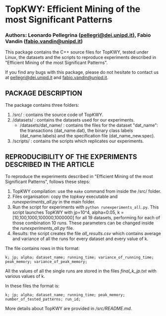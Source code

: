 # TopKWY: Efficient Mining of the most Significant Patterns
### Authors: Leonardo Pellegrina (pellegri@dei.unipd.it), Fabio Vandin (fabio.vandin@unipd.it)

This package contains the C++ source files for TopKWY, tested under Linux, the datasets and the scripts to reproduce experiments described in "Efficient Mining of the most Significant Patterns".


If you find any bugs with this package, please do not hesitate to contact us at pellegri@dei.unipd.it and fabio.vandin@unipd.it.


## PACKAGE DESCRIPTION

The package contains three folders:

1. /src/ : contains the source code of TopKWY.
2. /datasets/ : contains the datasets used for our experiments.
   - /datasets/dat_name/ : contains the files for the dataset "dat_name": the transactions (dat_name.dat), the binary class labels (dat_name.labels) and the specification file (dat_name_new.spec).
3. /scripts/ : contains the scripts which replicates our experiments.


## REPRODUCIBILITY OF THE EXPERIMENTS DESCRIBED IN THE ARTICLE

To reproduce the experiments described in "Efficient Mining of the most Significant Patterns", follows these steps:
1. TopKWY compilation: use the `make` command from inside the /src/ folder.
2. Files organisation: copy the *topkwy* executable and *runexperiments_all.py* in the main folder.
3. Run the script for experiments with `python runexperiments_all.py`. This script launches TopKWY with jp=10^4, alpha=0.05, k = [10,100,1000,100000,1000000] for all 19 datasets, performing for each of those combination 10 runs. These parameters can be changed inside the *runexperiments_all.py* file.
4. Results: the script creates the file *all_results.csv* which contains average and variance of all the runs for every dataset and every value of k.


The file contains rows in this format:

```
k; jp; alpha; dataset_name; running_time; variance_of_running_time; peak_memory; variance_of_peak_memory;
```

All the values of all the single runs are stored in the files *final_k_jp.txt* with various values of k.

In these files the format is:
```
k; jp; alpha; dataset_name; running_time; peak_memory; number_of_tested_patterns; run_id;
```

More details about TopKWY are provided in */src/README.md*.
